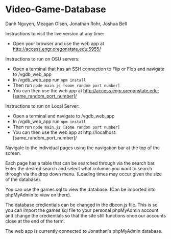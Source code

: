 # Video-Game-Database

Danh Nguyen, Meagan Olsen, Jonathan Rohr, Joshua Bell

Instructions to visit the live version at any time:
- Open your browser and use the web app at http://access.engr.oregonstate.edu:5955/

Instructions to run on OSU servers:
- Open a terminal that has an SSH connection to Flip or Flop and navigate to /vgdb_web_app
- In /vgdb_web_app run `npm install`
- Then run `node main.js [some random port number]`
- You can then use the web app at http://access.engr.oregonstate.edu:[same_random_port_number]/

Instructions to run on Local Server:
- Open a terminal and navigate to /vgdb_web_app
- In /vgdb_web_app run `npm install`
- Then run `node main.js [some random port number]`
- You can then use the web app at http://localhost:[same_random_port_number]/

Navigate to the individual pages using the navigation bar at the top of the screen.

Each page has a table that can be searched through via the search bar. Enter the desired search and select what columns you want to search through via the drop down menu. (Loading times may occur given the size of the database).

You can use the games.sql to view the database. (Can be imported into phpMyAdmin to view on there).

The database credientials can be changed in the dbcon.js file. This is so you can import the games.sql file to your personal phpMyAdmin account and change the credientials so that the site still functions once our accounts close at the end of the term.

The web app is currently connected to Jonathan's phpMyAdmin database.


